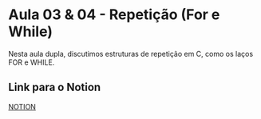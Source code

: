 # Aula 03 & 04 - Repetição (For e While)

Nesta aula dupla, discutimos estruturas de repetição em C, como os laços FOR e WHILE.

## Link para o Notion

[NOTION](https://jgabsx.notion.site/Aula-03-04-Repeti-o-For-e-While-e94d11008dbf418089d236d3abbceeb5?pvs=74)